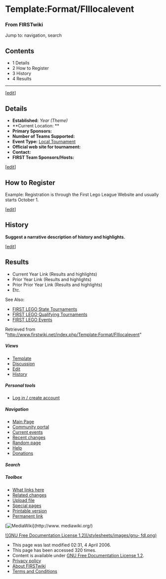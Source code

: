 # Template:Format/Flllocalevent

### From FIRSTwiki

Jump to: navigation, search

## Contents

  * 1 Details
  * 2 How to Register
  * 3 History
  * 4 Results  
---  
  
[[edit](/index.php?title=Template:Format/Flllocalevent&action=edit&section=1
"Edit section: Details" )]

## Details

  * **Established:** _Year (Theme)_
  * **Current Location: **
  * **Primary Sponsors:**
  * **Number of Teams Supported:**
  * **Event Type:** [Local Tournament](/index.php/FLL_Local_Tournament "FLL Local Tournament" )
  * **Official web site for tournament:**
  * **Contact:**
  * **FIRST Team Sponsors/Hosts:**

[[edit](/index.php?title=Template:Format/Flllocalevent&action=edit&section=2
"Edit section: How to Register" )]

## How to Register

Example: Registration is through the First Lego League Website and usually
starts October 1.

[[edit](/index.php?title=Template:Format/Flllocalevent&action=edit&section=3
"Edit section: History" )]

## History

**Suggest a narrative description of history and highlights.**

[[edit](/index.php?title=Template:Format/Flllocalevent&action=edit&section=4
"Edit section: Results" )]

## Results

  * Current Year Link (Results and highlights) 
  * Prior Year Link (Results and highlights) 
  * Prior Prior Year Link (Results and highlights) 
  * Etc. 

See Also:

  * [FIRST LEGO State Tournaments](/index.php/Category:FLL_State_Tournaments "Category:FLL State Tournaments" )
  * [FIRST LEGO Qualifying Tournaments](/index.php/Category:FLL_Qualifying_Tournaments "Category:FLL Qualifying Tournaments" )
  * [FIRST LEGO Events](/index.php/Category:FLL_Events "Category:FLL Events" )

  

Retrieved from
"<http://www.firstwiki.net/index.php/Template:Format/Flllocalevent>"

##### Views

  * [Template](/index.php/Template:Format/Flllocalevent)
  * [Discussion](/index.php?title=Template_talk:Format/Flllocalevent&action=edit)
  * [Edit](/index.php?title=Template:Format/Flllocalevent&action=edit)
  * [History](/index.php?title=Template:Format/Flllocalevent&action=history)

##### Personal tools

  * [Log in / create account](/index.php?title=Special:Userlogin&returnto=Template:Format/Flllocalevent)

[](/index.php/Main_Page "Main Page" )

##### Navigation

  * [Main Page](/index.php/Main_Page)
  * [Community portal](/index.php/FIRSTwiki:Community_portal)
  * [Current events](/index.php/Current_events)
  * [Recent changes](/index.php/Special:Recentchanges)
  * [Random page](/index.php/Special:Random)
  * [Help](/index.php/Help:Contents)
  * [Donations](/index.php/FIRSTwiki:Site_support)

##### Search



##### Toolbox

  * [What links here](/index.php/Special:Whatlinkshere/Template:Format/Flllocalevent)
  * [Related changes](/index.php/Special:Recentchangeslinked/Template:Format/Flllocalevent)
  * [Upload file](/index.php/Special:Upload)
  * [Special pages](/index.php/Special:Specialpages)
  * [Printable version](/index.php?title=Template:Format/Flllocalevent&printable=yes)
  * [Permanent link](/index.php?title=Template:Format/Flllocalevent&oldid=45900)

[![MediaWiki](/skins/common/images/poweredby_mediawiki_88x31.png)](http://www.
mediawiki.org/)

[![GNU Free Documentation License 1.2](/stylesheets/images/gnu-
fdl.png)](http://www.gnu.org/copyleft/fdl.html)

  * This page was last modified 02:31, 4 April 2006.
  * This page has been accessed 320 times.
  * Content is available under [GNU Free Documentation License 1.2](http://www.gnu.org/copyleft/fdl.html "http://www.gnu.org/copyleft/fdl.html" ).
  * [Privacy policy](/index.php/FIRSTwiki:Privacy_policy "FIRSTwiki:Privacy policy" )
  * [About FIRSTwiki](/index.php/FIRSTwiki:About "FIRSTwiki:About" )
  * [Terms and Conditions](/index.php/FIRSTwiki:Terms_and_conditions "FIRSTwiki:Terms and conditions" )

